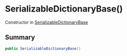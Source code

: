# SerializableDictionaryBase()

Constructor in [SerializableDictionaryBase](/docs/api/csharp/yarn.unity.serializabledictionarybase-2.md)

## Summary



```csharp
public SerializableDictionaryBase()
```

